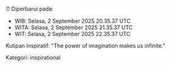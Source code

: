 ⏰ Diperbarui pada:
- WIB: Selasa, 2 September 2025 20.35.37 UTC
- WITA: Selasa, 2 September 2025 21.35.37 UTC
- WIT: Selasa, 2 September 2025 22.35.37 UTC

Kutipan Inspiratif:
"The power of imagination makes us infinite."


Kategori: inspirational

